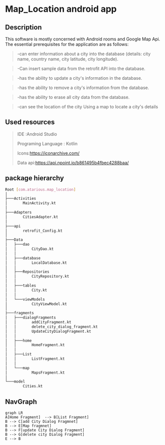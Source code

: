 # Map_Location android app

## Description
This software is mostly concerned with Android rooms and Google Map Api.
The essential prerequisites for the application are as follows:

>-can enter information about a city into the database (details: city name, country name, city latitude, city longitude).

>-Can insert sample data from the retrofit API into the database.

>-has the ability to update a city's information in the database.

>-has the ability to remove a city's information from the database.

>-has the ability to erase all city data from the database.

>-can see the location of the city Using a map to locate a city's details

## Used resources

>    IDE :Android Studio
>    
>    Programing Language : Kotlin
>    
>    Icons:https://iconarchive.com/
>    
>    Data api:https://api.npoint.io/b861495b4fbec4288baa/
>    



## package hierarchy




```bash
Root [com.atarious.map_location]
│   
├───Activities
│       MainActivity.kt
│       
├───Adapters
│       CitiesAdapter.kt
│       
├───api
│       retrofit_Config.kt
│       
├───Data
│   ├───dao
│   │       CityDao.kt
│   │       
│   ├───database
│   │       LocalDatabase.kt
│   │       
│   ├───Repositories
│   │       CityRepository.kt
│   │       
│   ├───tables
│   │       City.kt
│   │       
│   └───viewModels
│           CityViewModel.kt
│           
├───fragments
│   ├───dialogFragments
│   │       addCityFragment.kt
│   │       delete_city_dialog_fragment.kt
│   │       UpdateCityDialogFragment.kt
│   │       
│   ├───home
│   │       HomeFragment.kt
│   │       
│   ├───List
│   │       ListFragment.kt
│   │       
│   └───map
│           MapsFragment.kt
│           
└───model
        Cities.kt
```


## NavGraph

```mermaid
graph LR
A[Home Fragment]  --> B[List Fragment]
B --> C[add City Dialog Fragmnet]
B --> E[Map fragmnet]
B --> F[update City Dialog Fragment]
B --> G[delete city Dialog Fragment]
E --> B
